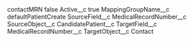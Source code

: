 <?xml version="1.0" encoding="UTF-8"?>
<CustomMetadata xmlns="http://soap.sforce.com/2006/04/metadata" xmlns:xsi="http://www.w3.org/2001/XMLSchema-instance" xmlns:xsd="http://www.w3.org/2001/XMLSchema">
    <label>contactMRN</label>
    <protected>false</protected>
    <values>
        <field>Active__c</field>
        <value xsi:type="xsd:boolean">true</value>
    </values>
    <values>
        <field>MappingGroupName__c</field>
        <value xsi:type="xsd:string">defaultPatientCreate</value>
    </values>
    <values>
        <field>SourceField__c</field>
        <value xsi:type="xsd:string">MedicalRecordNumber__c</value>
    </values>
    <values>
        <field>SourceObject__c</field>
        <value xsi:type="xsd:string">CandidatePatient__c</value>
    </values>
    <values>
        <field>TargetField__c</field>
        <value xsi:type="xsd:string">MedicalRecordNumber__c</value>
    </values>
    <values>
        <field>TargetObject__c</field>
        <value xsi:type="xsd:string">Contact</value>
    </values>
</CustomMetadata>
